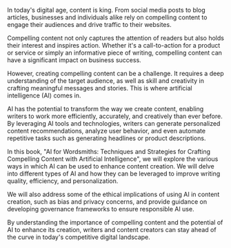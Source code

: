 
In today's digital age, content is king. From social media posts to blog articles, businesses and individuals alike rely on compelling content to engage their audiences and drive traffic to their websites.

Compelling content not only captures the attention of readers but also holds their interest and inspires action. Whether it's a call-to-action for a product or service or simply an informative piece of writing, compelling content can have a significant impact on business success.

However, creating compelling content can be a challenge. It requires a deep understanding of the target audience, as well as skill and creativity in crafting meaningful messages and stories. This is where artificial intelligence (AI) comes in.

AI has the potential to transform the way we create content, enabling writers to work more efficiently, accurately, and creatively than ever before. By leveraging AI tools and technologies, writers can generate personalized content recommendations, analyze user behavior, and even automate repetitive tasks such as generating headlines or product descriptions.

In this book, "AI for Wordsmiths: Techniques and Strategies for Crafting Compelling Content with Artificial Intelligence", we will explore the various ways in which AI can be used to enhance content creation. We will delve into different types of AI and how they can be leveraged to improve writing quality, efficiency, and personalization.

We will also address some of the ethical implications of using AI in content creation, such as bias and privacy concerns, and provide guidance on developing governance frameworks to ensure responsible AI use.

By understanding the importance of compelling content and the potential of AI to enhance its creation, writers and content creators can stay ahead of the curve in today's competitive digital landscape.
